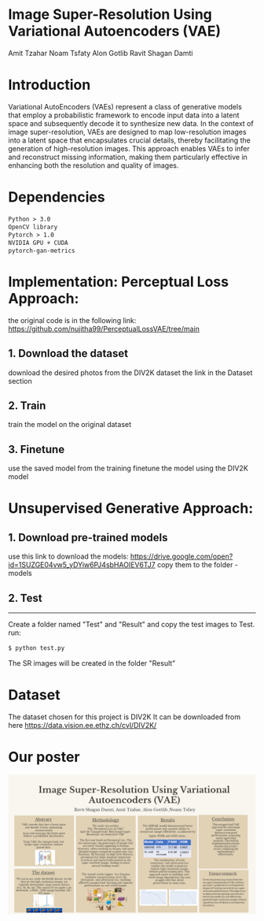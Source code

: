# Image Super-Resolution Using Variational Autoencoders (VAE)
Amit Tzahar
Noam Tsfaty
Alon Gotlib
Ravit Shagan Damti

# Introduction
 Variational AutoEncoders (VAEs) represent a class of generative models that employ a probabilistic framework to encode input data into a latent space and subsequently decode it to synthesize new data. In the context of image super-resolution, VAEs are designed to map low-resolution images into a latent space that encapsulates crucial details, thereby facilitating the generation of high-resolution images. This approach enables VAEs to infer and reconstruct missing information, making them particularly effective in enhancing both the resolution and quality of images.
 
# Dependencies
    Python > 3.0
    OpenCV library
    Pytorch > 1.0
    NVIDIA GPU + CUDA
    pytorch-gan-metrics


# Implementation: Perceptual Loss Approach:
the original code is in the following link:
https://github.com/nujitha99/PerceptualLossVAE/tree/main
## 1. Download the dataset
download the desired photos from the DIV2K dataset
the link in the Dataset section
## 2. Train
train the model on the original dataset
## 3. Finetune
use the saved model from the training 
finetune the model using the DIV2K model

# Unsupervised Generative Approach:
## 1. Download pre-trained models 
use this link to download the models:
https://drive.google.com/open?id=1SUZGE04vw5_yDYiw6PJ4sbHAOIEV6TJ7
copy them to the folder - models
## 2. Test
---------------------------------------
Create a folder named "Test" and "Result" and copy the test images to Test.
run: 
```sh
$ python test.py
```
The SR images will be created in the folder "Result"
# Dataset
The dataset chosen for this project is DIV2K
It can be downloaded from here
https://data.vision.ee.ethz.ch/cvl/DIV2K/

# Our poster
![our poster!](./poster_deep_learning.png)
